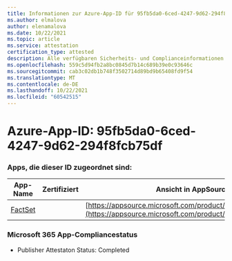 ```yaml
---
title: Informationen zur Azure-App-ID für 95fb5da0-6ced-4247-9d62-294f8fcb75df
ms.author: elmalova
author: elenamalova
ms.date: 10/22/2021
ms.topic: article
ms.service: attestation
certification_type: attested
description: Alle verfügbaren Sicherheits- und Complianceinformationen für 95fb5da0-6ced-4247-9d62-294f8fcb75df.
ms.openlocfilehash: 559c5d94fb2a8bc0845d7b14c689b39e0c93646c
ms.sourcegitcommit: cab3c02db1b748f3502714d89bd9b65408fd9f54
ms.translationtype: MT
ms.contentlocale: de-DE
ms.lasthandoff: 10/22/2021
ms.locfileid: "60542515"
---
```

# <a name="azure-app-id-95fb5da0-6ced-4247-9d62-294f8fcb75df"></a>Azure-App-ID: 95fb5da0-6ced-4247-9d62-294f8fcb75df


### <a name="apps-associated-with-this-id"></a>Apps, die dieser ID zugeordnet sind:
| **App-Name** | **Zertifiziert** | **Ansicht in AppSource** |
|--------------|---------------|-----------------------|
| [FactSet](https://docs.microsoft.com/microsoft-365-app-certification/forward/WA200002146) |  | [https://appsource.microsoft.com/product/office/WA200002146](https://appsource.microsoft.com/product/office/WA200002146) |

### <a name="microsoft-365-app-compliance-status"></a>Microsoft 365 App-Compliancestatus
- Publisher Attestaton Status: Completed
